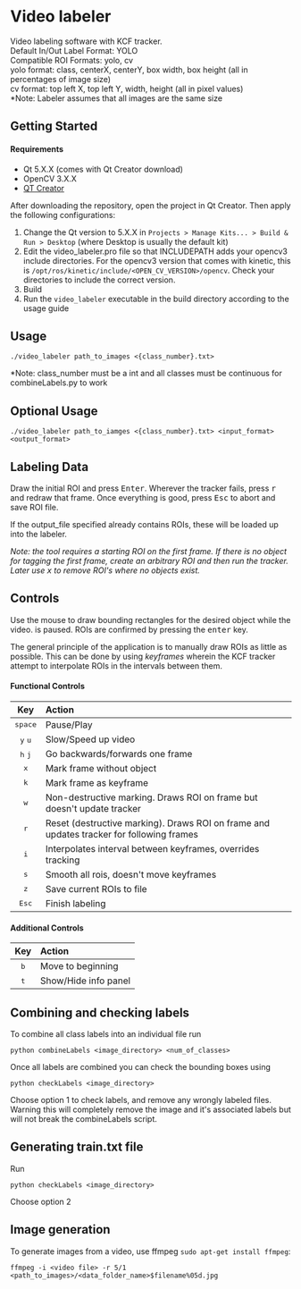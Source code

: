 # Video labeler

Video labeling software with KCF tracker.  
Default In/Out Label Format: YOLO  
Compatible ROI Formats: yolo, cv  
yolo format: class, centerX, centerY, box width, box height (all in percentages of image size)  
cv format: top left X, top left Y, width, height (all in pixel values)  
*Note: Labeler assumes that all images are the same size

## Getting Started
#### Requirements
* Qt 5.X.X (comes with Qt Creator download)
* OpenCV 3.X.X
* [QT Creator](https://www.qt.io/download)

After downloading the repository, open the project in Qt Creator. Then apply the following configurations:
1. Change the Qt version to 5.X.X in `Projects > Manage Kits... > Build & Run > Desktop` (where Desktop is usually the default kit)
2. Edit the video_labeler.pro file so that INCLUDEPATH adds your opencv3 include directories. For the opencv3 version that comes with kinetic, this is `/opt/ros/kinetic/include/<OPEN_CV_VERSION>/opencv`. Check your directories to include the correct version.
3. Build
4. Run the `video_labeler` executable in the build directory according to the usage guide

## Usage

`./video_labeler path_to_images <{class_number}.txt>`

*Note: class_number must be a int and all classes must be continuous for combineLabels.py to work

## Optional Usage

`./video_labeler path_to_iamges <{class_number}.txt> <input_format> <output_format>`

## Labeling Data

Draw the initial ROI and press <kbd>Enter</kbd>. Wherever the tracker fails, press
<kbd>r</kbd> and redraw that frame. Once everything is good, press <kbd>Esc</kbd> to abort and save ROI file.

If the output_file specified already contains ROIs, these will be loaded up into the labeler.

*Note: the tool requires a starting ROI on the first frame. If there is no object
for tagging the first frame, create an arbitrary ROI and then run the tracker.
Later use <kbd>x</kbd> to remove ROI's where no objects exist.*

## Controls

Use the mouse to draw bounding rectangles for the desired object while the video.
is paused. ROIs are confirmed by pressing the <kbd>enter</kbd> key.

The general principle of the application is to manually draw ROIs as little as
possible. This can be done by using _keyframes_ wherein the KCF tracker attempt
to interpolate ROIs in the intervals between them.

#### Functional Controls
|       Key        |    Action    |
|:----------------:|:-------------|
| <kbd>space</kbd>             | Pause/Play |
| <kbd>y</kbd> <kbd>u</kbd>    | Slow/Speed up video |
| <kbd>h</kbd> <kbd>j</kbd>    | Go backwards/forwards one frame |
| <kbd>x</kbd>     | Mark frame without object |
| <kbd>k</kbd>     | Mark frame as keyframe |
| <kbd>w</kbd>     | Non-destructive marking. Draws ROI on frame but doesn't update tracker |
| <kbd>r</kbd>     | Reset (destructive marking). Draws ROI on frame and updates tracker for following frames |
| <kbd>i</kbd>     | Interpolates interval between keyframes, overrides tracking |
| <kbd>s</kbd>     | Smooth all rois, doesn't move keyframes |
| <kbd>z</kbd>     | Save current ROIs to file |
| <kbd>Esc</kbd>   | Finish labeling |

#### Additional Controls
|       Key        |    Action    |
|:----------------:|:-------------|
| <kbd>b</kbd>     | Move to beginning |
| <kbd>t</kbd>     | Show/Hide info panel |

## Combining and checking labels

To combine all class labels into an individual file run  

`python combineLabels <image_directory> <num_of_classes>`  

Once all labels are combined you can check the bounding boxes using  

`python checkLabels <image_directory>`  

Choose option 1 to check labels, and remove any wrongly labeled files.  Warning this will completely remove the image and it's associated labels but will not break the combineLabels script.

## Generating train.txt file

Run  
  
  
`python checkLabels <image_directory>`  
  
  
Choose option 2

## Image generation

To generate images from a video, use ffmpeg `sudo apt-get install ffmpeg`:

`ffmpeg -i <video file> -r 5/1 <path_to_images>/<data_folder_name>$filename%05d.jpg`
